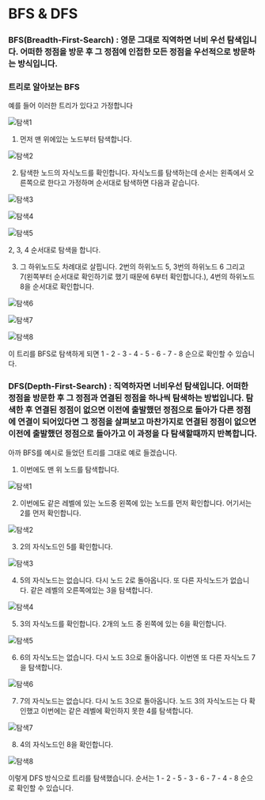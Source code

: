# BFS & DFS

### BFS(Breadth-First-Search) : 영문 그대로 직역하면 너비 우선 탐색입니다. 어떠한 정점을 방문 후 그 정점에 인접한 모든 정점을 우선적으로 방문하는 방식입니다.

### 트리로 알아보는 BFS

예를 들어 이러한 트리가 있다고 가정합니다

![탐색1](https://user-images.githubusercontent.com/68115246/119229464-2ad1bc00-bb53-11eb-8147-ecd63cb8340d.png)

1. 먼저 맨 위에있는 노드부터 탐색합니다.

![탐색2](https://user-images.githubusercontent.com/68115246/119229609-ce22d100-bb53-11eb-94a2-e1b79162f799.png)

2. 탐색한 노드의 자식노드를 확인합니다. 자식노드를 탐색하는데 순서는 왼족에서 오른쪽으로 한다고 가정하며 순서대로 탐색하면 다음과 같습니다.

![탐색3](https://user-images.githubusercontent.com/68115246/119229617-daa72980-bb53-11eb-823b-46b500457db8.png)

![탐색4](https://user-images.githubusercontent.com/68115246/119229619-dda21a00-bb53-11eb-83a7-7a7ad1c82fc9.png)

![탐색5](https://user-images.githubusercontent.com/68115246/119229621-df6bdd80-bb53-11eb-838a-e9024b35d27e.png)

2, 3, 4 순서대로 탐색을 합니다.

3. 그 하위노드도 차례대로 살핍니다. 2번의 하위노드 5, 3번의 하위노드 6 그리고 7(왼쪽부터 순서대로 확인하기로 했기 때문에 6부터 확인합니다.), 4번의 하위노드 8을 순서대로 확인합니다.

![탐색6](https://user-images.githubusercontent.com/68115246/119229627-e4309180-bb53-11eb-9bf2-fe94a0c83e33.png)

![탐색7](https://user-images.githubusercontent.com/68115246/119229632-e692eb80-bb53-11eb-9162-b018e9279780.png)

![탐색8](https://user-images.githubusercontent.com/68115246/119229634-e8f54580-bb53-11eb-889e-7426c7b88705.png)

이 트리를 BFS로 탐색하게 되면 1 - 2 - 3 - 4 - 5 - 6 - 7 - 8 순으로 확인할 수 있습니다.

### DFS(Depth-First-Search) : 직역하자면 너비우선 탐색입니다. 어떠한 정점을 방문한 후 그 정점과 연결된 정점을 하나씩 탐색하는 방법입니다. 탐색한 후 연결된 정점이 없으면 이전에 출발했던 정점으로 돌아가 다른 정점에 연결이 되어있다면 그 정점을 살펴보고 마찬가지로 연결된 정점이 없으면 이전에 출발했던 정점으로 돌아가고 이 과정을 다 탐색할때까지 반복합니다.

아까 BFS를 예시로 들었던 트리를 그대로 예로 들겠습니다. 

1. 이번에도 맨 위 노드를 탐색합니다.

![탐색1](https://user-images.githubusercontent.com/68115246/119842839-fe96b080-bf41-11eb-91c5-b3014e2b39f0.png)

2. 이번에도 같은 레벨에 있는 노드중 왼쪽에 있는 노드를 먼저 확인합니다. 어기서는 2를 먼저 확인합니다.

![탐색2](https://user-images.githubusercontent.com/68115246/119842846-00607400-bf42-11eb-870f-53742f44c175.png)

3. 2의 자식노드인 5를 확인합니다.

![탐색3](https://user-images.githubusercontent.com/68115246/119842851-022a3780-bf42-11eb-8817-a4aa2e10d950.png)

4. 5의 자식노드는 없습니다. 다시 노드 2로 돌아옵니다. 또 다른 자식노드가 없습니다. 같은 레벨의 오른쪽에있는 3을 탐색합니다.

![탐색4](https://user-images.githubusercontent.com/68115246/119842862-035b6480-bf42-11eb-816c-e999710cd7b6.png)

5. 3의 자식노드를 확인합니다. 2개의 노드 중 왼쪽에 있는 6을 확인합니다.

![탐색5](https://user-images.githubusercontent.com/68115246/119842872-05252800-bf42-11eb-83e4-f248b6813d30.png)

6. 6의 자식노드는 없습니다. 다시 노드 3으로 돌아옵니다. 이번엔 또 다른 자식노드 7을 탐색합니다.

![탐색6](https://user-images.githubusercontent.com/68115246/119842886-06eeeb80-bf42-11eb-8a5e-00d29510ab7a.png)

7. 7의 자식노드는 없습니다. 다시 노드 3으로 돌아옵니다. 노드 3의 자식노드는 다 확인했고 이번에는 같은 레벨에 확인하지 못한 4를 탐색합니다.

![탐색7](https://user-images.githubusercontent.com/68115246/119842891-08201880-bf42-11eb-8686-03fa62f4f4f0.png)

8. 4의 자식노드인 8을 확인합니다.

![탐색8](https://user-images.githubusercontent.com/68115246/119842903-09514580-bf42-11eb-9d27-33bf5ed94ece.png)

이렇게 DFS 방식으로 트리를 탐색했습니다. 순서는 1 - 2 - 5 - 3 - 6 - 7 - 4 - 8 순으로 확인할 수 있습니다.
